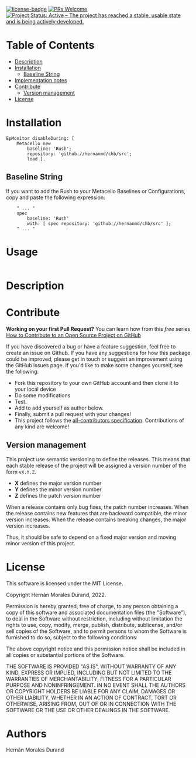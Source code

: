 [![license-badge](https://img.shields.io/badge/license-MIT-blue.svg)](https://img.shields.io/badge/license-MIT-blue.svg)[![PRs Welcome](https://img.shields.io/badge/PRs-welcome-brightgreen.svg?style=flat-square)](http://makeapullrequest.com)[![Project Status: Active – The project has reached a stable, usable state and is being actively developed.](http://www.repostatus.org/badges/latest/active.svg)](http://www.repostatus.org/#active)# Table of Contents- [Description](#description)- [Installation](#installation)  - [Baseline String](#baseline-string)- [Implementation notes](#implementation-note)- [Contribute](#contribute)  - [Version management](#version-management)- [License](#license)# Installation```smalltalkEpMonitor disableDuring: [ 	Metacello new			baseline: 'Rush';			repository: 'github://hernanmd/chb/src';			load ].```## Baseline String If you want to add the Rush to your Metacello Baselines or Configurations, copy and paste the following expression:```smalltalk	" ... "	spec		baseline: 'Rush' 		with: [ spec repository: 'github://hernanmd/chb/src' ];	" ... "```# Usage```smalltalk```# Description# Contribute**Working on your first Pull Request?** You can learn how from this *free* series [How to Contribute to an Open Source Project on GitHub](https://egghead.io/series/how-to-contribute-to-an-open-source-project-on-github)If you have discovered a bug or have a feature suggestion, feel free to create an issue on Github.If you have any suggestions for how this package could be improved, please get in touch or suggest an improvement using the GitHub issues page.If you'd like to make some changes yourself, see the following:      - Fork this repository to your own GitHub account and then clone it to your local device  - Do some modifications  - Test.  - Add <your GitHub username> to add yourself as author below.  - Finally, submit a pull request with your changes!  - This project follows the [all-contributors specification](https://github.com/kentcdodds/all-contributors). Contributions of any kind are welcome!## Version management This project use semantic versioning to define the releases. This means that each stable release of the project will be assigned a version number of the form `vX.Y.Z`. - **X** defines the major version number- **Y** defines the minor version number - **Z** defines the patch version numberWhen a release contains only bug fixes, the patch number increases. When the release contains new features that are backward compatible, the minor version increases. When the release contains breaking changes, the major version increases. Thus, it should be safe to depend on a fixed major version and moving minor version of this project.# License	This software is licensed under the MIT License.Copyright Hernán Morales Durand, 2022.Permission is hereby granted, free of charge, to any person obtaining a copy of this software and associated documentation files (the "Software"), to deal in the Software without restriction, including without limitation the rights to use, copy, modify, merge, publish, distribute, sublicense, and/or sell copies of the Software, and to permit persons to whom the Software is furnished to do so, subject to the following conditions:The above copyright notice and this permission notice shall be included in all copies or substantial portions of the Software.THE SOFTWARE IS PROVIDED "AS IS", WITHOUT WARRANTY OF ANY KIND, EXPRESS OR IMPLIED, INCLUDING BUT NOT LIMITED TO THE WARRANTIES OF MERCHANTABILITY, FITNESS FOR A PARTICULAR PURPOSE AND NONINFRINGEMENT. IN NO EVENT SHALL THE AUTHORS OR COPYRIGHT HOLDERS BE LIABLE FOR ANY CLAIM, DAMAGES OR OTHER LIABILITY, WHETHER IN AN ACTION OF CONTRACT, TORT OR OTHERWISE, ARISING FROM, OUT OF OR IN CONNECTION WITH THE SOFTWARE OR THE USE OR OTHER DEALINGS IN THE SOFTWARE.# AuthorsHernán Morales Durand